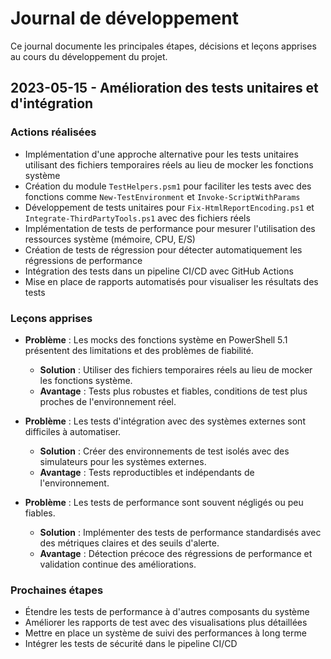 # Journal de développement

Ce journal documente les principales étapes, décisions et leçons apprises au cours du développement du projet.

## 2023-05-15 - Amélioration des tests unitaires et d'intégration

### Actions réalisées

- Implémentation d'une approche alternative pour les tests unitaires utilisant des fichiers temporaires réels au lieu de mocker les fonctions système
- Création du module `TestHelpers.psm1` pour faciliter les tests avec des fonctions comme `New-TestEnvironment` et `Invoke-ScriptWithParams`
- Développement de tests unitaires pour `Fix-HtmlReportEncoding.ps1` et `Integrate-ThirdPartyTools.ps1` avec des fichiers réels
- Implémentation de tests de performance pour mesurer l'utilisation des ressources système (mémoire, CPU, E/S)
- Création de tests de régression pour détecter automatiquement les régressions de performance
- Intégration des tests dans un pipeline CI/CD avec GitHub Actions
- Mise en place de rapports automatisés pour visualiser les résultats des tests

### Leçons apprises

- **Problème** : Les mocks des fonctions système en PowerShell 5.1 présentent des limitations et des problèmes de fiabilité.
  - **Solution** : Utiliser des fichiers temporaires réels au lieu de mocker les fonctions système.
  - **Avantage** : Tests plus robustes et fiables, conditions de test plus proches de l'environnement réel.

- **Problème** : Les tests d'intégration avec des systèmes externes sont difficiles à automatiser.
  - **Solution** : Créer des environnements de test isolés avec des simulateurs pour les systèmes externes.
  - **Avantage** : Tests reproductibles et indépendants de l'environnement.

- **Problème** : Les tests de performance sont souvent négligés ou peu fiables.
  - **Solution** : Implémenter des tests de performance standardisés avec des métriques claires et des seuils d'alerte.
  - **Avantage** : Détection précoce des régressions de performance et validation continue des améliorations.

### Prochaines étapes

- Étendre les tests de performance à d'autres composants du système
- Améliorer les rapports de test avec des visualisations plus détaillées
- Mettre en place un système de suivi des performances à long terme
- Intégrer les tests de sécurité dans le pipeline CI/CD
